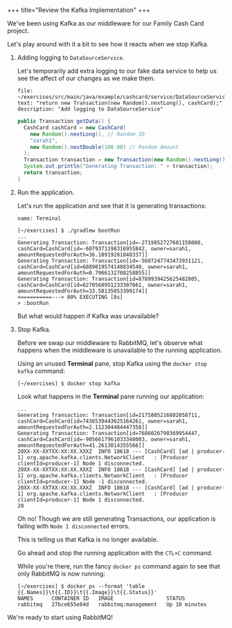 +++
title="Review the Kafka Implementation"
+++

We've been using Kafka as our middleware for our Family Cash Card project.

Let's play around with it a bit to see how it reacts when we stop Kafka.

1. Adding logging to `DataSourceService`.

   Let's temporarily add extra logging to our fake data service to help us see the affect of our changes as we make them.

   ```editor:select-matching-text
   file: ~/exercises/src/main/java/example/cashcard/service/DataSourceService.java
   text: "return new Transaction(new Random().nextLong(), cashCard);"
   description: "Add logging to DataSourceService"
   ```

   ```java
   public Transaction getData() {
     CashCard cashCard = new CashCard(
       new Random().nextLong(), // Random ID
       "sarah1",
       new Random().nextDouble(100.00) // Random Amount
     );
     Transaction transaction = new Transaction(new Random().nextLong(), cashCard);
     System.out.println("Generating Transaction: " + transaction);
     return transaction;
   }
   ```

1. Run the application.

   Let's run the application and see that it is generating transactions:

   ```dashboard:open-dashboard
   name: Terminal
   ```

   ```shell
   [~/exercises] $ ./gradlew bootRun
   ...
   Generating Transaction: Transaction[id=-2719852727681158000, cashCard=CashCard[id=-6079371198316955842, owner=sarah1, amountRequestedForAuth=36.18919281848337]]
   Generating Transaction: Transaction[id=-5607247743473931121, cashCard=CashCard[id=6889019574148834540, owner=sarah1, amountRequestedForAuth=0.7966132708258855]]
   Generating Transaction: Transaction[id=8789939425625482805, cashCard=CashCard[id=6270568951233307661, owner=sarah1, amountRequestedForAuth=33.58135053399174]]
   <==========---> 80% EXECUTING [8s]
   > :bootRun
   ```

   But what would happen if Kafka was unavailable?

1. Stop Kafka.

   Before we swap our middleware to RabbitMQ, let's observe what happens when the middleware is unavailable to the running application.

   Using an unused **Terminal** pane, stop Kafka using the `docker stop kafka` command:

   ```shell
   [~/exercises] $ docker stop kafka
   ```

   Look what happens in the **Terminal** pane running our application:

   ```shell
   ...
   Generating Transaction: Transaction[id=2175805216802058711, cashCard=CashCard[id=7436539443625164261, owner=sarah1, amountRequestedForAuth=2.112304484447358]]
   Generating Transaction: Transaction[id=7686026790369954447, cashCard=CashCard[id=-9056617961033348083, owner=sarah1, amountRequestedForAuth=41.2613014355566]]
   20XX-XX-XXTXX:XX:XX.XXXZ  INFO 18618 --- [CashCard] [ad | producer-1] org.apache.kafka.clients.NetworkClient   : [Producer clientId=producer-1] Node 1 disconnected.
   20XX-XX-XXTXX:XX:XX.XXXZ  INFO 18618 --- [CashCard] [ad | producer-1] org.apache.kafka.clients.NetworkClient   : [Producer clientId=producer-1] Node -1 disconnected.
   20XX-XX-XXTXX:XX:XX.XXXZ  INFO 18618 --- [CashCard] [ad | producer-1] org.apache.kafka.clients.NetworkClient   : [Producer clientId=producer-1] Node 1 disconnected.
   20
   ```

   Oh no! Though we are still generating Transactions, our application is failing with `Node 1 disconnected` errors.

   This is telling us that Kafka is no longer available.

   Go ahead and stop the running application with the `CTL+C` command.

   While you're there, run the fancy `docker ps` command again to see that only RabbitMQ is now running:

   ```shell
   [~/exercises] $ docker ps --format 'table {{.Names}}\t{{.ID}}\t{{.Image}}\t{{.Status}}'
   NAMES      CONTAINER ID   IMAGE                 STATUS
   rabbitmq   27bce655e84d   rabbitmq:management   Up 10 minutes
   ```

We're ready to start using RabbitMQ!
